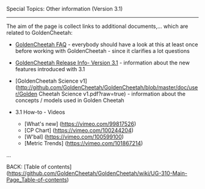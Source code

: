 Special Topics: Other information (Version 3.1)
***

The aim of the page is collect links to additional documents,... which are related to GoldenCheetah:

* [GoldenCheetah FAQ](https://github.com/GoldenCheetah/GoldenCheetah/wiki/UG-310-FAQ) - everybody should have a look at this at least once before working with GoldenCheetah - since it clarifies a lot questions

* [GoldenCheetah Release Info- Version 3.1](http://github.com/GoldenCheetah/GoldenCheetah/blob/master/doc/user/GC31-Release.pdf?raw=true) - information about the new features introduced with 3.1

* [GoldenCheetah Science v1](http://github.com/GoldenCheetah/GoldenCheetah/blob/master/doc/user/Golden Cheetah Science v1.pdf?raw=true) - information about the concepts / models used in Golden Cheetah


* 3.1 How-to - Videos
  * [What's new] (https://vimeo.com/99817526)
  * [CP Chart] (https://vimeo.com/100244204)
  * [W'bal] (https://vimeo.com/100599100)
  * [Metric Trends] (https://vimeo.com/101867214)

...


BACK: [Table of contents] (https://github.com/GoldenCheetah/GoldenCheetah/wiki/UG-310-Main-Page_Table-of-contents)